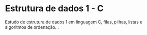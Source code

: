 # Estrutura de dados 1 - C

Estudo de estrutura de dados 1 em linguagem C, filas, pilhas, listas e algoritmos de ordenação...
